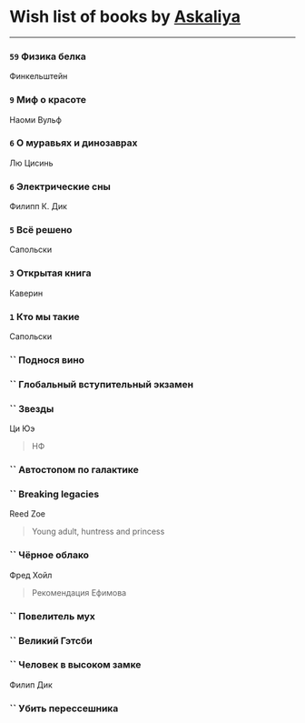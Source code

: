 # Wish list of books by [Askaliya](http://vk.com/id326783541)
---

### `59` Физика белка
Финкельштейн

### `9` Миф о красоте
Наоми Вульф

### `6` О муравьях и динозаврах
Лю Цисинь

### `6` Электрические сны
Филипп К. Дик

### `5` Всё решено
Сапольски

### `3` Открытая книга
Каверин

### `1` Кто мы такие
Сапольски

### `` Поднося вино

### `` Глобальный вступительный экзамен

### `` Звезды
Ци Юэ
> НФ

### `` Автостопом по галактике

### `` Breaking legacies
Reed Zoe
> Young adult,  huntress and princess

### `` Чёрное облако
Фред Хойл
> Рекомендация Ефимова

### `` Повелитель мух

### `` Великий Гэтсби

### `` Человек в высоком замке
Филип Дик

### `` Убить перессешника

